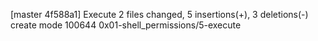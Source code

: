 [master 4f588a1] Execute
 2 files changed, 5 insertions(+), 3 deletions(-)
 create mode 100644 0x01-shell_permissions/5-execute
